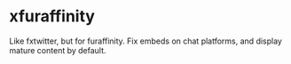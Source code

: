 # xfuraffinity

Like fxtwitter, but for furaffinity. Fix embeds on chat platforms, and display mature content by default.
